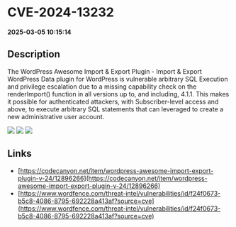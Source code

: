 # CVE-2024-13232

**2025-03-05 10:15:14**

## Description
The WordPress Awesome Import & Export Plugin - Import & Export WordPress Data plugin for WordPress is vulnerable arbitrary SQL Execution and privilege escalation due to a missing capability check on the renderImport() function in all versions up to, and including, 4.1.1. This makes it possible for authenticated attackers, with Subscriber-level access and above, to execute arbitrary SQL statements that can leveraged to create a new administrative user account.

![](https://img.shields.io/static/v1?label=Score&message=8.8&color=red)
![](https://img.shields.io/static/v1?label=Severity&message=HIGH&color=red)
![](https://img.shields.io/static/v1?label=CWE&message=Auth&color=green)

## Links
- [https://codecanyon.net/item/wordpress-awesome-import-export-plugin-v-24/12896266](https://codecanyon.net/item/wordpress-awesome-import-export-plugin-v-24/12896266)
- [https://www.wordfence.com/threat-intel/vulnerabilities/id/f24f0673-b5c8-4086-8795-692228a413af?source=cve](https://www.wordfence.com/threat-intel/vulnerabilities/id/f24f0673-b5c8-4086-8795-692228a413af?source=cve)
